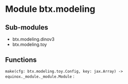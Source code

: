 Module btx.modeling
===================

Sub-modules
-----------
* btx.modeling.dinov3
* btx.modeling.toy

Functions
---------

`make(cfg: btx.modeling.toy.Config, key: jax.Array) ‑> equinox._module._module.Module`
: